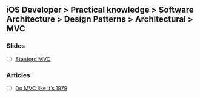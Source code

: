 ## iOS Developer > Practical knowledge > Software Architecture > Design Patterns > Architectural > MVC

### Slides
- [ ] [Stanford MVC](https://web.stanford.edu/class/cs75n/1_MVC.pdf)

### Articles
- [ ] [Do MVC like it’s 1979](https://badootech.badoo.com/do-mvc-like-its-1979-da62304f6568)


